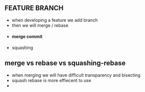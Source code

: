 ## FEATURE BRANCH

- when developing a feature we add branch 
- then we will merge / rebase 
- #### merge commit 
- squashing

## merge vs rebase vs squashing-rebase

- when merging we will have difficult transparency and bisecting
- squash rebase is more effiecent to use
- 